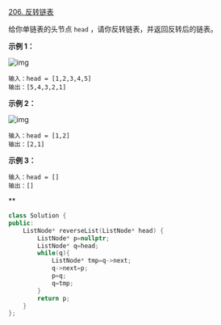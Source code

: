 [206. 反转链表](https://leetcode.cn/problems/reverse-linked-list/)





给你单链表的头节点 `head` ，请你反转链表，并返回反转后的链表。

 

**示例 1：**

![img](https://assets.leetcode.com/uploads/2021/02/19/rev1ex1.jpg)

```
输入：head = [1,2,3,4,5]
输出：[5,4,3,2,1]
```

**示例 2：**

![img](https://assets.leetcode.com/uploads/2021/02/19/rev1ex2.jpg)

```
输入：head = [1,2]
输出：[2,1]
```

**示例 3：**

```
输入：head = []
输出：[]
```



**

```cpp
class Solution {
public:
    ListNode* reverseList(ListNode* head) {
        ListNode* p=nullptr;
        ListNode* q=head;
        while(q){
            ListNode* tmp=q->next;
            q->next=p;
            p=q;
            q=tmp;
        }
        return p;
    }
};
```

